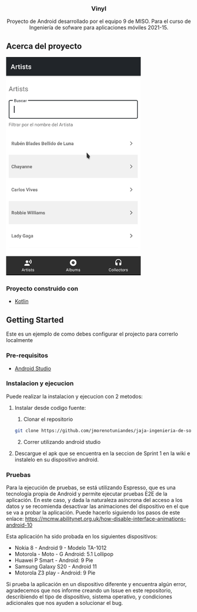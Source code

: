 <!-- PROJECT LOGO -->
<br />
<div align="center">

<h3 align="center">Vinyl</h3>

  <p align="center">
    Proyecto de Android desarrollado por el equipo 9 de MISO. Para el curso de Ingeniería de sofware para aplicaciones móviles 2021-15.
  </p>
</div>



<!-- ABOUT THE PROJECT -->
## Acerca del proyecto

![Alt text](/Screenshot_20211107_222858.png?raw=true)

### Proyecto construido con

* [Kotlin](https://kotlinlang.org/)

## Getting Started

Este es un ejemplo de como debes configurar el projecto para correrlo localmente

### Pre-requisitos

* [Android Studio](https://www.googleadservices.com/pagead/aclk?sa=L&ai=DChcSEwiJ6PmJ54f0AhWCoYYKHQsLAu8YABAAGgJ2dQ&ohost=www.google.com&cid=CAESQOD2CpmvaJ7w6L2exjF1tvuvqVaMAG_80FgpXq3E_s-rO2DaFiyL6XC_m7q3MGR2KmZTsKgYJW6KaqoeOIoXcVg&sig=AOD64_0G6D7MWUMOnBu0aGsX6GIs6MJgxg&q&adurl&ved=2ahUKEwi95_KJ54f0AhU0szEKHUzjDqkQ0Qx6BAgCEAE)

### Instalacion y ejecucion

Puede realizar la instalacion y ejecucion con 2 metodos: 

1. Instalar desde codigo fuente:
    1.  Clonar el repositorio
   ```sh
   git clone https://github.com/jmorenotuniandes/jaja-ingenieria-de-software-para-aplicaciones-moviles-2021-15.git
   ```
    2. Correr utilizando android studio

2. Descargue el apk que se encuentra en la seccion de Sprint 1 en la wiki e instalelo en su dispositivo android. 

### Pruebas

Para la ejecución de pruebas, se está utilizando Espresso, que es una tecnología propia de Android y permite ejecutar pruebas E2E de la aplicación. En este caso, y dada la naturaleza asíncrona del acceso a los datos y se recomienda desactivar las animaciones del dispositivo en el que se va a probar la aplicación. Puede hacerlo siguiendo los pasos de este enlace: https://mcmw.abilitynet.org.uk/how-disable-interface-animations-android-10

Esta aplicación ha sido probada en los siguientes dispositivos:

- Nokia 8 - Android 9 - Modelo TA-1012
- Motorola - Moto  - G Android: 5.1 Lollipop
- Huawei P Smart - Android: 9 Pie
- Samsung Galaxy S20 - Android 11
- Motorola Z3 play - Android: 9 Pie


Si prueba la aplicación en un dispositivo diferente y encuentra algún error, agradecemos que nos informe creando un Issue en este repositorio, describiendo el tipo de dispositivo, sistema operativo, y condiciones adicionales que nos ayuden a solucionar el bug.
